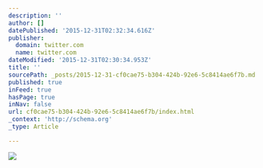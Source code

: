 ```yaml
---
description: ''
author: []
datePublished: '2015-12-31T02:32:34.616Z'
publisher:
  domain: twitter.com
  name: twitter.com
dateModified: '2015-12-31T02:30:34.953Z'
title: ''
sourcePath: _posts/2015-12-31-cf0cae75-b304-424b-92e6-5c8414ae6f7b.md
published: true
inFeed: true
hasPage: true
inNav: false
url: cf0cae75-b304-424b-92e6-5c8414ae6f7b/index.html
_context: 'http://schema.org'
_type: Article

---
```

![](https://pbs.twimg.com/media/CXTYAYxWQAAfYxQ.jpg)